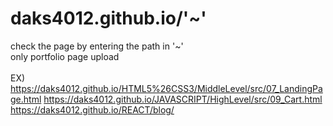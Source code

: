 # daks4012.github.io/'~'
check the page by entering the path in '~'<br>
only portfolio page upload<br><br>
EX)<br>
https://daks4012.github.io/HTML5%26CSS3/MiddleLevel/src/07_LandingPage.html
https://daks4012.github.io/JAVASCRIPT/HighLevel/src/09_Cart.html
https://daks4012.github.io/REACT/blog/
